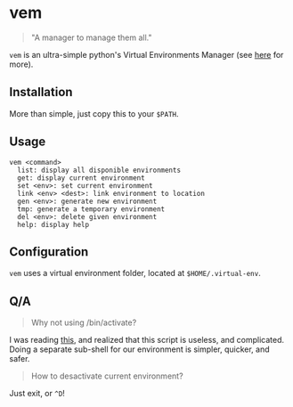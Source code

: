 # vem

> "A manager to manage them all."

`vem` is an ultra-simple python's Virtual Environments Manager (see [here](https://virtualenv.pypa.io/en/stable/) for more).

## Installation

More than simple, just copy this to your `$PATH`.

## Usage

```
vem <command>
  list: display all disponible environments
  get: display current environment
  set <env>: set current environment
  link <env> <dest>: link environment to location
  gen <env>: generate new environment
  tmp: generate a temporary environment
  del <env>: delete given environment
  help: display help
```

## Configuration

`vem` uses a virtual environment folder, located at `$HOME/.virtual-env`.

## Q/A

> Why not using <env>/bin/activate?

I was reading [this](https://gist.github.com/datagrok/2199506), and realized that this script is useless, and complicated. Doing a separate sub-shell for our environment is simpler, quicker, and safer.

> How to desactivate current environment?

Just exit, or `^D`!

